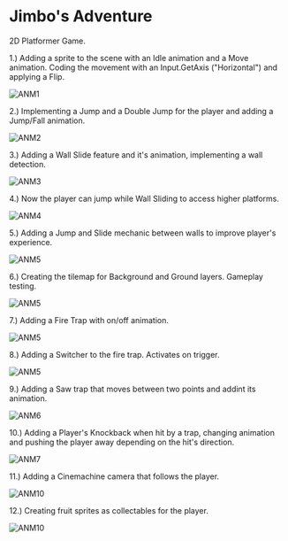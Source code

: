 # Jimbo's Adventure

2D Platformer Game.

1.) Adding a sprite to the scene with an Idle animation and a Move animation. Coding the movement with an Input.GetAxis ("Horizontal") and applying a Flip.

![ANM1](https://user-images.githubusercontent.com/114673717/207416620-40d8c34b-73fb-40b6-9bad-92079f235ad1.gif)

2.) Implementing a Jump and a Double Jump for the player and adding a Jump/Fall animation.

![ANM2](https://user-images.githubusercontent.com/114673717/207417084-b9df4e94-5854-486e-9d23-b1fac6bd8996.gif)

3.) Adding a Wall Slide feature and it's animation, implementing a wall detection.

![ANM3](https://user-images.githubusercontent.com/114673717/207417569-30a5d737-c14e-4025-8646-ce3a85821651.gif)

4.) Now the player can jump while Wall Sliding to access higher platforms.

![ANM4](https://user-images.githubusercontent.com/114673717/207417889-0617efbc-b82e-43a9-b2ca-0db609bc113e.gif)

5.) Adding a Jump and Slide mechanic between walls to improve player's experience.

![ANM5](https://user-images.githubusercontent.com/114673717/207421288-3b771ce8-1a8c-4ba7-9f11-67e4a1389c44.gif)

6.) Creating the tilemap for Background and Ground layers. Gameplay testing.

![ANM5](https://user-images.githubusercontent.com/114673717/207444478-3e9f26f7-bf80-480e-8b9c-e91ce17e7403.gif)

7.) Adding a Fire Trap with on/off animation.

![ANM5](https://user-images.githubusercontent.com/114673717/207837342-dffb5e48-8804-4acb-a0dc-7cbd6ca89e4c.gif)

8.) Adding a Switcher to the fire trap. Activates on trigger.

![ANM5](https://user-images.githubusercontent.com/114673717/208238975-b2d9258e-2f48-4a52-90ea-61c4d5b26426.gif)

9.) Adding a Saw trap that moves between two points and addint its animation.

![ANM6](https://user-images.githubusercontent.com/114673717/208685772-6a57cb0f-669a-4efe-b2e8-9a3a7c29e37e.gif)

10.) Adding a Player's Knockback when hit by a trap, changing animation and pushing the player away depending on the hit's direction.

![ANM7](https://user-images.githubusercontent.com/114673717/208912144-edb12224-4884-4be9-870c-d70745d303a9.gif)

11.) Adding a Cinemachine camera that follows the player.

![ANM10](https://user-images.githubusercontent.com/114673717/208915682-0eba6464-6707-4cdb-9605-ab30f669aa14.gif)

12.) Creating fruit sprites as collectables for the player.

![ANM10](https://user-images.githubusercontent.com/114673717/209099572-aeaa6e53-e8e5-4bc1-b9f0-e550de6a08a8.gif)




